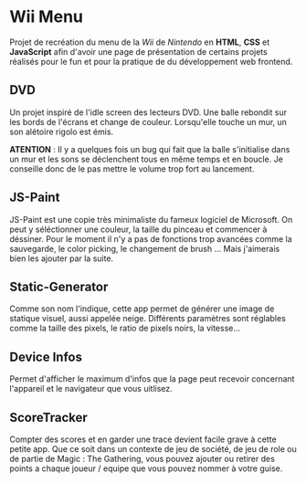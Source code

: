 # Wii Menu

Projet de recréation du menu de la _Wii_ de _Nintendo_ en **HTML**, **CSS** et **JavaScript** afin d'avoir une page de présentation de certains projets réalisés pour le fun et pour la pratique de du développement web frontend.

## DVD
Un projet inspiré de l'idle screen des lecteurs DVD. Une balle rebondit sur les bords de l'écrans et change de couleur. Lorsqu'elle touche un mur, un son alétoire rigolo est émis.

**ATENTION** : Il y a quelques fois un bug qui fait que la balle s'initialise dans un mur et les sons se déclenchent tous en même temps et en boucle. Je conseille donc de le pas mettre le volume trop fort au lancement.

## JS-Paint
JS-Paint est une copie très minimaliste du fameux logiciel de Microsoft. On peut y séléctionner une couleur, la taille du pinceau et commencer à déssiner. Pour le moment il n'y a pas de fonctions trop avancées comme la sauvegarde, le color picking, le changement de brush ... Mais j'aimerais bien les ajouter par la suite.

## Static-Generator
Comme son nom l'indique, cette app permet de générer une image de statique visuel, aussi appelée neige. Différents paramètres sont réglables comme la taille des pixels, le ratio de pixels noirs, la vitesse...

## Device Infos
Permet d'afficher le maximum d'infos que la page peut recevoir concernant l'appareil et le navigateur que vous uitlisez.

## ScoreTracker
Compter des scores et en garder une trace devient facile grave à cette petite app. Que ce soit dans un contexte de jeu de société, de jeu de role ou de partie de Magic : The Gathering, vous pouvez ajouter ou retirer des points a chaque joueur / equipe que vous pouvez nommer à votre guise.